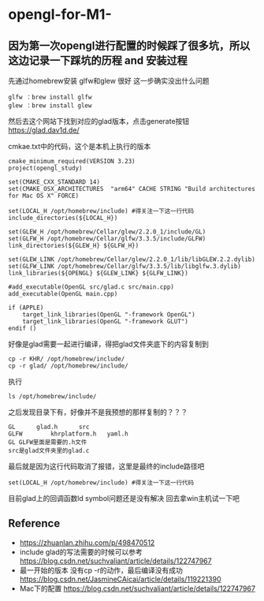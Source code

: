 # opengl-for-M1-

## 因为第一次opengl进行配置的时候踩了很多坑，所以这边记录一下踩坑的历程 and 安装过程


先通过homebrew安装 glfw和glew 很好 这一步确实没出什么问题

```shell
glfw ：brew install glfw
glew ：brew install glew
```

然后去这个网站下找到对应的glad版本，点击generate按钮
https://glad.dav1d.de/

cmkae.txt中的代码，这个是本机上执行的版本
```
cmake_minimum_required(VERSION 3.23)
project(opengl_study)

set(CMAKE_CXX_STANDARD 14)
set(CMAKE_OSX_ARCHITECTURES  "arm64" CACHE STRING "Build architectures for Mac OS X" FORCE)

set(LOCAL_H /opt/homebrew/include) #得关注一下这一行代码 
include_directories(${LOCAL_H})

set(GLEW_H /opt/homebrew/Cellar/glew/2.2.0_1/include/GL)
set(GLFW_H /opt/homebrew/Cellar/glfw/3.3.5/include/GLFW)
link_directories(${GLEW_H} ${GLFW_H})

set(GLEW_LINK /opt/homebrew/Cellar/glew/2.2.0_1/lib/libGLEW.2.2.dylib)
set(GLFW_LINK /opt/homebrew/Cellar/glfw/3.3.5/lib/libglfw.3.dylib)
link_libraries(${OPENGL} ${GLEW_LINK} ${GLFW_LINK})

#add_executable(OpenGL src/glad.c src/main.cpp)
add_executable(OpenGL main.cpp)

if (APPLE)
    target_link_libraries(OpenGL "-framework OpenGL")
    target_link_libraries(OpenGL "-framework GLUT")
endif ()
```
好像是glad需要一起进行编译，得把glad文件夹底下的内容复制到

```
cp -r KHR/ /opt/homebrew/include/
cp -r glad/ /opt/homebrew/include/
```

执行
```
ls /opt/homebrew/include/
```
之后发现目录下有，好像并不是我预想的那样复制的？？？
```
GL		glad.h		src
GLFW		khrplatform.h	yaml.h
GL GLFW里面是需要的.h文件
src是glad文件夹里的glad.c
```

最后就是因为这行代码取消了报错，这里是最终的include路径吧
```
set(LOCAL_H /opt/homebrew/include) #得关注一下这一行代码 
```


目前glad上的回调函数ld symbol问题还是没有解决 回去拿win主机试一下吧


## Reference
* https://zhuanlan.zhihu.com/p/498470512
* include glad的写法需要的时候可以参考 https://blog.csdn.net/suchvaliant/article/details/122747967
* 最一开始的版本 没有cp -r的动作，最后编译没有成功 https://blog.csdn.net/JasmineCAicai/article/details/119221390
* Mac下的配置 https://blog.csdn.net/suchvaliant/article/details/122747967 
